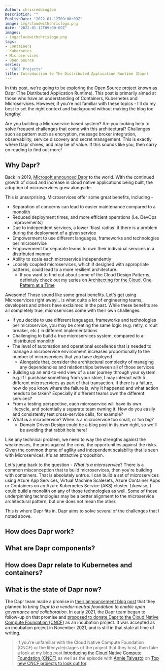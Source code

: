 ```yaml
---
Author: chrisreddington
Description: ""
PublishDate: "2022-01-12T09:00:00Z"
image: img/cloudwithchrislogo.png
date: "2022-01-12T09:00:00Z"
images:
- img/cloudwithchrislogo.png
tags:
- Containers
- Kubernetes
- Microservices
- Open Source
series: 
- "CNCF Projects"
title: Introduction to The Distributed Application Runtime (Dapr)
---
```

In this post, we're going to be exploring the Open Source project known as Dapr (The Distributed Application Runtime). This post is primarily aimed at those who have an understanding of Containers, Kubernetes and Microservices. However, if you're not familiar with these topics - I'll do my best to set the right context and background without making the blog too lengthy!

Are you building a Microservice based system? Are you looking help to solve frequent challenges that come with this architectural? Challenges such as pattern such as encryption, message broker integration, observability, service discovery and secret management. This is exactly where Dapr shines, and may be of value. If this sounds like you, then carry on reading to find out more!

## Why Dapr?

Back in 2019, [Microsoft announced Dapr](https://cloudblogs.microsoft.com/opensource/2019/10/16/announcing-Dapr-open-source-project-build-microservice-applications/) to the world. With the continued growth of cloud and increase in cloud native applications being built, the adoption of microservices grew alongside.

This is unsurprising. Microservices offer some great benefits, including -

* Separation of concerns can lead to easier maintenance compared to a monolith
* Reduced deployment times, and more efficient operations (i.e. DevOps improvements)
* Due to independent services, a lower 'blast radius' if there is a problem during the deployment of a given service
* Empowerment to use different languages, frameworks and technologies per microservice
* Empowerment for separate teams to own their individual services in a distributed manner
* Ability to scale each microservice independently
* Loosely coupled microservices, which if designed with appropriate patterns, could lead to a more resilient architecture.
  * If you want to find out about some of the Cloud Design Patterns, definitely check out my series on [Architecting for the Cloud, One Pattern at a Time](https://www.cloudwithchris.com/series/architecting-for-the-cloud-one-pattern-at-a-time/)

Awesome! Those sound like some great benefits. Let's get using Microservices right away!.. is what quite a lot of engineering teams, developers and others have exclaimed in the past. While these benefits are all completely true, microservices come with their own challenges.

* If you decide to use different languages, frameworks and technologies per microservice, you may be creating the same logic (e.g. retry, circuit breaker, etc.) in different implementations
* Challenging to build a true microservices system, compared to a 'distributed monolith'
* The level of automation and operational excellence that is needed to manage a microservice environment increases proportionally to the number of microservices that you have deployed
  * Alongside that, consider the architectural complexity of managing any dependencies and relationships between all of those services
* Building up an end-to-end view of a user journey through your system. e.g. If I purchase something from your store, I may interact with 5 different microservices as part of that transaction. If there is a failure, how do you know where the failure is, why it happened and what action needs to be taken? Especially if different teams own the different services?
* From a testing perspective, each microservice will have its own lifecycle, and potentially a separate team owning it. How do you easily and consistently test cross-service calls, for example?
* What **is** a microservice? When is a microservice too small, or too big?
  * Domain Driven Design could be a blog post in its own right, so we'll be avoiding that rabbit hole here!

Like any technical problem, we need to way the strengths against the weaknesses, the pros against the cons, the opportunities against the risks. Given the common theme of agility and independent scalability that is seen with Microservices, it's an attractive proposition.

Let's jump back to the question - *What is a microservice*? There is a common misconception that to build microservices, then you're building with containers. That is absolutely untrue. I can build a set of microservices using Azure App Services, Virtual Machine Scalesets, Azure Container Apps or Containers on an Azure Kubernetes Service (AKS) cluster. Likewise, I could build a monolith on any of those technologies as well. Some of those underpinning technologies may be a better alignment to the microservice architectural pattern, but one does not mean the other.

This is where Dapr fits in. Dapr aims to solve several of the challenges that I noted above.

## How does Dapr work?

## What are Dapr components?

## How does Dapr relate to Kubernetes and containers?

## What is the state of Dapr now?

The Dapr team made a promise in [their announcement blog post](https://cloudblogs.microsoft.com/opensource/2019/10/16/announcing-dapr-open-source-project-build-microservice-applications/) that they planned  to *bring Dapr to a vendor-neutral foundation to enable open governance and collaboration*. In early 2021, the Dapr team began to follow-up on that promise and [proposed to donate Dapr to the Cloud Native Compute Foundation (CNCF)](https://github.com/cncf/toc/pull/617) as an incubation project. It was accepted as an incubation project in November 2021, and is still in that state at time of writing.

> If you're unfamiliar with the Cloud Native Compute Foundation (CNCF) or the lifecycle/stages of the project that they host, then take a look at my blog post [Introducing the Cloud Native Compute Foundation (CNCF)](/blog/intro-to-cncf) as well as the episode with [Annie Talvasto](/guest/annie-talvasto) on [Top new CNCF projects to look out for](/episode/top-new-cncf-projects).